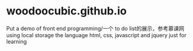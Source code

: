 # woodoocubic.github.io
Put a demo of front end programming/一个 to do list的展示，参考慕课网
using local storage 
the language html, css, javascript and jquery
just for learning
